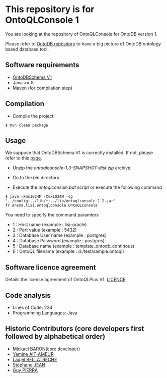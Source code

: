 # This repository is for OntoQLConsole 1

You are looking at the repository of OntoQLConsole for OntoDB version 1.

Please refer to [OntoDB repository](https://github.com/lias-laboratory/ontodb) to have a big picture of OntoDB ontology based database tool.

## Software requirements

* [OntoDBSchema V1](https://github.com/lias-laboratory/ontodbschema_v1)
* Java >= 8
* Maven (for compilation step)

## Compilation

* Compile the project.

```
$ mvn clean package
```

## Usage

We suppose that OntoDBSchema V1 is correctly installed. If not, please refer to this [page](https://github.com/lias-laboratory/ontodbschema_v1).

* Unzip the _ontoqlconsole-1.3-SNAPSHOT-dist.zip_ archive.

* Go to the _bin_ directory

* Execute the _ontoqlconsole.bat_ script or execute the following command

```console
$ java -Xms1024M -Xmx1024M -cp "../config:../lib/*:../lib/ontoqlconsole-1.2.jar" fr.ensma.lisi.ontoqlconsole.OntoQLConsole 
```

You need to specify the command paramters

* 1 : Host name (example : lisi-oracle)
* 2 : Port value (example : 5432)
* 3 : Database User name (example : postgres)
* 4 : Database Password (example : postgres)
* 5 : Database name (example : template_ontodb_continous)
* 6 : OntoQL filename (example : d:/test/sample.ontoql)

## Software licence agreement

Details the license agreement of OntoQLPlus V1: [LICENCE](LICENCE)

## Code analysis

* Lines of Code: 234
* Programming Languages: Java

## Historic Contributors (core developers first followed by alphabetical order)

* [Mickael BARON(core developer)](https://www.lias-lab.fr/members/mickaelbaron/)
* [Yamine AIT-AMEUR](https://www.lias-lab.fr/members/yamineaitameur/)
* [Ladjel BELLATRECHE](https://www.lias-lab.fr/members/bellatreche/)
* [Stéphane JEAN](https://www.lias-lab.fr/members/stephanejean/)
* [Guy PIERRA](https://www.lias-lab.fr/members/guypierra/)

